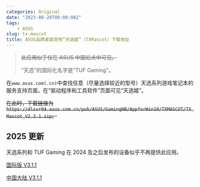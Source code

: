 ```yaml
---
categories: Original
date: "2023-08-20T00:00:00Z"
tags:
    - ASUS
slug: tx-mascot
title: ASUS品牌桌面宠物“天选姬”（TXMascot）下载地址
---
```


> ~~此应用似乎仅在 ASUS 中国站点中可见。~~
>
> “天选”的国际化名字是“TUF Gaming”。

在`www.asus.com(.cn)`中查找任意（尽量选择较近的型号）天选系列游戏笔记本的服务支持页面，在“驱动程序和工具软件”页面可见“天选姬”。

~~在此时，下载链接为`https://dlsvr04.asus.com.cn/pub/ASUS/GamingNB/AppforWin10/TXMASCOT/TX_Mascot_V2.3.1.zip`。~~

## 2025 更新

天选系列和 TUF Gaming 在 2024 及之后发布的设备似乎不再提供此应用。

[国际版 V3.1.1](https://dlcdnets.asus.com/pub/ASUS/GamingNB/Image/Software/SoftwareandUtility/15308/TXMascot_ASUS_Z_V3.1.1_15308_3.exe)

[中国大陆 V3.1.1](https://dlcdnets.asus.com.cn/pub/ASUS/GamingNB/Image/Software/SoftwareandUtility/15308/TXMascot_ASUS_Z_V3.1.1_15308_3.exe)
